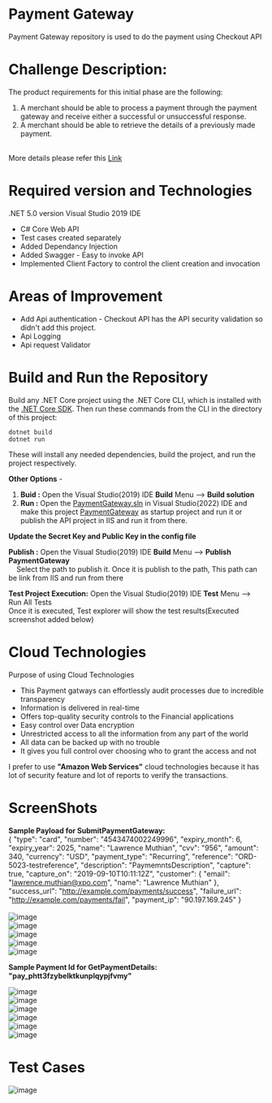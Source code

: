 # Payment Gateway
Payment Gateway repository is used to do the payment using Checkout API 

# Challenge Description:

The product requirements for this initial phase are the following:
1. A merchant should be able to process a payment through the payment gateway and receive either
a successful or unsuccessful response.
2. A merchant should be able to retrieve the details of a previously made payment. <br><br>

More details please refer this [Link](https://github.com/Lawrencesoft/PaymentGateway/blob/main/Images/CheckoutChallenge.pdf)

# Required version and Technologies
  .NET 5.0 version
  Visual Studio 2019 IDE
- C# Core Web API
- Test cases created separately
- Added Dependancy Injection
- Added Swagger - Easy to invoke API
- Implemented Client Factory to control the client creation and invocation

# Areas of Improvement

- Add Api authentication - Checkout API has the API security validation so didn't add this project.
- Api Logging
- Api request Validator

# Build and Run the Repository
Build any .NET Core project using the .NET Core CLI, which is installed with the [.NET Core SDK](https://dotnet.microsoft.com/download). Then run these commands from the CLI in the directory of this project:<br />

``dotnet build``<br />
``dotnet run``<br />

These will install any needed dependencies, build the project, and run the project respectively.  

**Other Options** - 
1) **Buid :** Open the Visual Studio(2019) IDE **Build**  Menu --> **Build solution**
2) **Run :** Open the [PaymentGateway.sln](https://github.com/Lawrencesoft/PaymentGateway/blob/main/PaymentGateway.sln) in Visual Studio(2022) IDE and make this project [PaymentGateway](https://github.com/Lawrencesoft/PaymentGateway/blob/main/PaymentGateway/PaymentGateway.csproj) as startup project and run it or publish the API project in IIS and run it from there. <br />

**Update the Secret Key and Public Key in the config file** <br />

**Publish :** Open the Visual Studio(2019) IDE **Build**  Menu --> **Publish PaymentGateway** <br />
&nbsp;&nbsp;&nbsp;&nbsp;Select the path to publish it. Once it is publish to the path, This path can be link from IIS and run from there <br />

**Test Project Execution:** Open the Visual Studio(2019) IDE **Test**  Menu --> Run All Tests<br />
    Once it is executed, Test explorer will show the test results(Executed screenshot added below) 

# Cloud Technologies

Purpose of using Cloud Technologies
 - This Payment gatways can effortlessly audit processes due to incredible transparency 
 - Information is delivered in real-time
- Offers top-quality security controls to the Financial applications
- Easy control over Data encryption
- Unrestricted access to all the information from any part of the world
- All data can be backed up with no trouble
- It gives you full control over choosing who to grant the access and not

I prefer to use **"Amazon Web Services"** cloud technologies because it has lot of security feature and lot of reports to verify the transactions. 
# ScreenShots
**Sample Payload for SubmitPaymentGateway:** <br>
{
    "type": "card",
    "number": "4543474002249996",
    "expiry_month": 6,
    "expiry_year": 2025,
    "name": "Lawrence Muthian",
    "cvv": "956",
    "amount": 340,
    "currency": "USD",
    "payment_type": "Recurring",
    "reference": "ORD-5023-testreference",
    "description": "PaymemntsDescription",
    "capture": true,
    "capture_on": "2019-09-10T10:11:12Z",
    "customer": {
        "email": "lawrence.muthian@xpo.com",
        "name": "Lawrence Muthian"
    },
    "success_url": "http://example.com/payments/success",
    "failure_url": "http://example.com/payments/fail",
    "payment_ip": "90.197.169.245"
}
<br><br>
![image](https://user-images.githubusercontent.com/63959021/166166955-f66b58f1-e1ca-465a-bf19-18d26f094bd1.png) <br>
![image](https://user-images.githubusercontent.com/63959021/166166985-b8922afa-005b-4f95-bb06-c194ffc21d63.png) <br>
![image](https://user-images.githubusercontent.com/63959021/166167033-4920fa6e-29f0-4e31-82a7-876fea1948c5.png) <br>
![image](https://user-images.githubusercontent.com/63959021/166167055-7d27135d-77b7-4999-9251-d5de18dc8761.png) <br>
![image](https://user-images.githubusercontent.com/63959021/166167094-871cf998-9f4b-4221-9e02-03c6ce644092.png) <br>

**Sample Payment Id for GetPaymentDetails: "pay_phtt3fzybelktkunplqypjfvmy"** <br>

![image](https://user-images.githubusercontent.com/63959021/166167125-b0e02dbd-eff0-494d-9ba7-cecb7713eab8.png) <br>
![image](https://user-images.githubusercontent.com/63959021/166167143-ed14c0db-a35f-4778-9cdc-72b4a9a79ea2.png) <br>
![image](https://user-images.githubusercontent.com/63959021/166167160-6e5b1489-44d2-47ef-b179-096b5e1e5130.png) <br>
![image](https://user-images.githubusercontent.com/63959021/166167198-e84b9d9e-4211-4e3e-9da7-936ac09bc5c2.png) <br>
![image](https://user-images.githubusercontent.com/63959021/166167275-dc6185d9-0f20-44c2-a1aa-f997b4cc6ae0.png) <br>
![image](https://user-images.githubusercontent.com/63959021/166167293-bfa3d70d-ae73-480a-ae43-f67b5a2767ab.png) <br>


# Test Cases
![image](https://user-images.githubusercontent.com/63959021/166167311-f0da7cea-0232-4440-bc71-91745f5474db.png)


